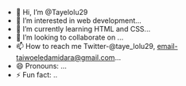 - 👋 Hi, I’m @Tayelolu29
- 👀 I’m interested in web development...
- 🌱 I’m currently learning HTML and CSS...
- 💞️ I’m looking to collaborate on ...
- 📫 How to reach me Twitter-@taye_lolu29, email-taiwoeledamidara@gmail.com...
- 😄 Pronouns: ...
- ⚡ Fun fact: ..

<!---
Tayelolu29/Tayelolu29 is a ✨ special ✨ repository because its `README.md` (this file) appears on your GitHub profile.
You can click the Preview link to take a look at your changes.
--->
